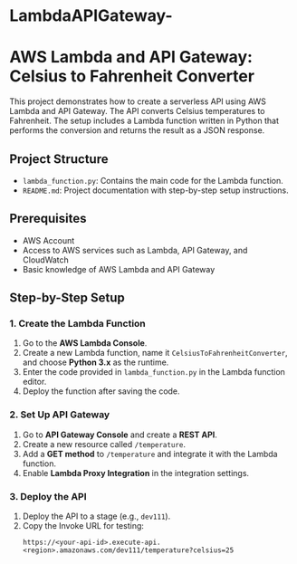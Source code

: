 # LambdaAPIGateway-

# AWS Lambda and API Gateway: Celsius to Fahrenheit Converter

This project demonstrates how to create a serverless API using AWS Lambda and API Gateway. The API converts Celsius temperatures to Fahrenheit. The setup includes a Lambda function written in Python that performs the conversion and returns the result as a JSON response. 

## Project Structure

- `lambda_function.py`: Contains the main code for the Lambda function.
- `README.md`: Project documentation with step-by-step setup instructions.

## Prerequisites

- AWS Account
- Access to AWS services such as Lambda, API Gateway, and CloudWatch
- Basic knowledge of AWS Lambda and API Gateway

## Step-by-Step Setup

### 1. Create the Lambda Function

1. Go to the **AWS Lambda Console**.
2. Create a new Lambda function, name it `CelsiusToFahrenheitConverter`, and choose **Python 3.x** as the runtime.
3. Enter the code provided in `lambda_function.py` in the Lambda function editor.
4. Deploy the function after saving the code.

### 2. Set Up API Gateway

1. Go to **API Gateway Console** and create a **REST API**.
2. Create a new resource called `/temperature`.
3. Add a **GET method** to `/temperature` and integrate it with the Lambda function.
4. Enable **Lambda Proxy Integration** in the integration settings.

### 3. Deploy the API

1. Deploy the API to a stage (e.g., `dev111`).
2. Copy the Invoke URL for testing:
   ```plaintext
   https://<your-api-id>.execute-api.<region>.amazonaws.com/dev111/temperature?celsius=25
